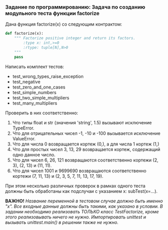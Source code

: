 ### Задание по программированию: Задача по созданию модульного теста функции factorize

Дана функция factorize(x) со следующим контрактом:

```python
def factorize(x):
    """ Factorize positive integer and return its factors.
        :type x: int,>=0
        :rtype: tuple[N],N>0
    """
    pass
```

Написать комплект тестов:

* test_wrong_types_raise_exception
* test_negative
* test_zero_and_one_cases
* test_simple_numbers
* test_two_simple_multipliers
* test_many_multipliers

Проверить в них соответственно:

1. Что типы float и str (значения 'string', 1.5) вызывают исключение TypeError.
2. Что для отрицательных чисел -1, -10 и -100 вызывается исключение ValueError.
3. Что для числа 0 возвращается кортеж (0,), а для числа 1 кортеж (1,)
4. Что для простых чисел 3, 13, 29 возвращается кортеж, содержащий одно данное число.
5. Что для чисел 6, 26, 121 возвращаются соответственно кортежи (2, 3), (2, 13) и (11, 11).
6. Что для чисел 1001 и 9699690 возвращаются соответственно кортежи (7, 11, 13) и (2, 3, 5, 7, 11, 13, 17, 19).

При этом несколько различных проверок в рамках одного теста должны быть обработаны как подслучаи с указанием x: subTest(x=...).

__ВАЖНО!__ *Название переменной в тестовом случае должно быть именно "x". Все входные данные должны быть такими, как указано в условии. В задании необходимо реализовать ТОЛЬКО класс TestFactorize, кроме этого реализовывать ничего не нужно. Импортировать unittest и вызывать unittest.main() в решении также не нужно.*
